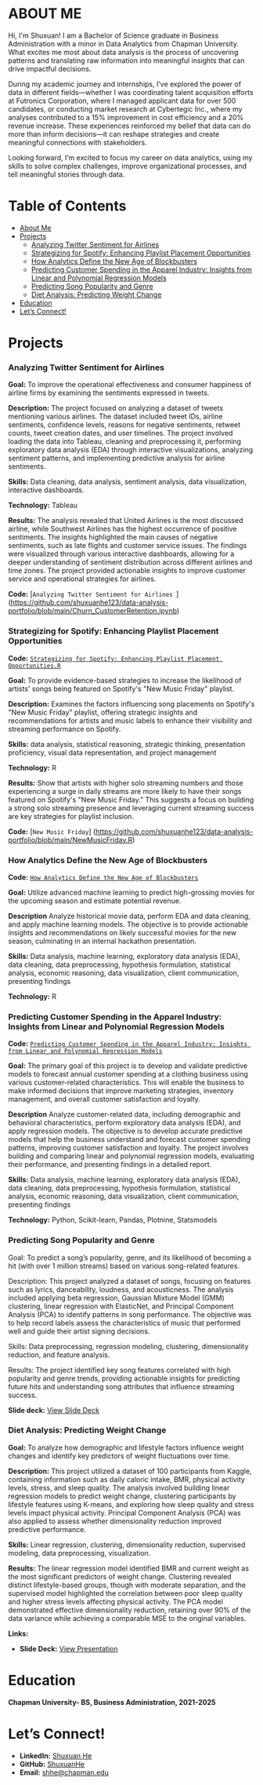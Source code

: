 # **ABOUT ME**

Hi, I'm Shuxuan! I am a Bachelor of Science graduate in Business Administration with a minor in Data Analytics from Chapman University. What excites me most about data analysis is the process of uncovering patterns and translating raw information into meaningful insights that can drive impactful decisions. 

During my academic journey and internships, I’ve explored the power of data in different fields—whether I was coordinating talent acquisition efforts at Futronics Corporation, where I managed applicant data for over 500 candidates, or conducting market research at Cybertegic Inc., where my analyses contributed to a 15% improvement in cost efficiency and a 20% revenue increase. These experiences reinforced my belief that data can do more than inform decisions—it can reshape strategies and create meaningful connections with stakeholders.

Looking forward, I’m excited to focus my career on data analytics, using my skills to solve complex challenges, improve organizational processes, and tell meaningful stories through data.


# **Table of Contents**

- [About Me](#about-me)
- [Projects](#projects)
   - [Analyzing Twitter Sentiment for Airlines](#analyzing-twitter-sentiment-for-airlines)
   - [Strategizing for Spotify: Enhancing Playlist Placement Opportunities](#strategizing-for-spotify-enhancing-playlist-placement-opportunities)
   - [How Analytics Define the New Age of Blockbusters](#how-analytics-define-the-new-age-of-blockbusters)
   - [Predicting Customer Spending in the Apparel Industry: Insights from Linear and Polynomial Regression Models](#predicting-customer-spending-in-the-apparel-industry-insights-from-linear-and-polynomial-regression-models)
   - [Predicting Song Popularity and Genre](#predicting-song-popularity-and-genre)
   - [Diet Analysis: Predicting Weight Change](#diet-analysis-predicting-weight-change)
- [Education](#education)
- [Let’s Connect!](#lets-connect)

# **Projects**

### Analyzing Twitter Sentiment for Airlines 

**Goal:** To improve the operational effectiveness and consumer happiness of airline firms by examining the sentiments expressed in tweets.

**Description:** The project focused on analyzing a dataset of tweets mentioning various airlines. The dataset included tweet IDs, airline sentiments, confidence levels, reasons for negative sentiments, retweet counts, tweet creation dates, and user timelines. The project involved loading the data into Tableau, cleaning and preprocessing it, performing exploratory data analysis (EDA) through interactive visualizations, analyzing sentiment patterns, and implementing predictive analysis for airline sentiments.

**Skills:** Data cleaning, data analysis, sentiment analysis, data visualization, interactive dashboards.

**Technology:** Tableau

**Results:**  The analysis revealed that United Airlines is the most discussed airline, while Southwest Airlines has the highest occurrence of positive sentiments. The insights highlighted the main causes of negative sentiments, such as late flights and customer service issues. The findings were visualized through various interactive dashboards, allowing for a deeper understanding of sentiment distribution across different airlines and time zones. The project provided actionable insights to improve customer service and operational strategies for airlines.

**Code:** [`Analyzing Twitter Sentiment for Airlines `] (https://github.com/shuxuanhe123/data-analysis-portfolio/blob/main/Churn_CustomerRetention.ipynb)

### Strategizing for Spotify: Enhancing Playlist Placement Opportunities 
**Code:** [`Strategizing for Spotify: Enhancing Playlist Placement Opportunities.R`](https://github.com/cnguyen180/CaitlinN-data-analysis-portfolio/blob/main/NewMusicFriday.R)

**Goal:** To provide evidence-based strategies to increase the likelihood of artists' songs being featured on Spotify's "New Music Friday" playlist.

**Description:** Examines the factors influencing song placements on Spotify's "New Music Friday" playlist, offering strategic insights and recommendations for artists and music labels to enhance their visibility and streaming performance on Spotify.

**Skills:** data analysis, statistical reasoning, strategic thinking, presentation proficiency, visual data representation, and project management

**Technology:** R

**Results:** Show that artists with higher solo streaming numbers and those experiencing a surge in daily streams are more likely to have their songs featured on Spotify's "New Music Friday." This suggests a focus on building a strong solo streaming presence and leveraging current streaming success are key strategies for playlist inclusion.

**Code:** [`New Music Friday`] (https://github.com/shuxuanhe123/data-analysis-portfolio/blob/main/NewMusicFriday.R)

### How Analytics Define the New Age of Blockbusters
**Code:** [`How Analytics Define the New Age of Blockbusters`](https://github.com/shuxuanhe123/data-analysis-portfolio/blob/main/blockbuster.R)

**Goal:** Utilize advanced machine learning to predict high-grossing movies for the upcoming season and estimate potential revenue.

**Description** Analyze historical movie data, perform EDA and data cleaning, and apply machine learning models. The objective is to provide actionable insights and recommendations on likely successful movies for the new season, culminating in an internal hackathon presentation.

**Skills:** Data analysis, machine learning, exploratory data analysis (EDA), data cleaning, data preprocessing, hypothesis formulation, statistical analysis, economic reasoning, data visualization, client communication, presenting findings

**Technology:** R

### Predicting Customer Spending in the Apparel Industry: Insights from Linear and Polynomial Regression Models
**Code:** [`Predicting Customer Spending in the Apparel Industry: Insights from Linear and Polynomial Regression Models`](https://github.com/shuxuanhe123/data-analysis-portfolio/blob/main/clothesanalyst.ipynb)

**Goal:** The primary goal of this project is to develop and validate predictive models to forecast annual customer spending at a clothing business using various customer-related characteristics. This will enable the business to make informed decisions that improve marketing strategies, inventory management, and overall customer satisfaction and loyalty.

**Description** Analyze customer-related data, including demographic and behavioral characteristics, perform exploratory data analysis (EDA), and apply regression models. The objective is to develop accurate predictive models that help the business understand and forecast customer spending patterns, improving customer satisfaction and loyalty. The project involves building and comparing linear and polynomial regression models, evaluating their performance, and presenting findings in a detailed report.

**Skills:** Data analysis, machine learning, exploratory data analysis (EDA), data cleaning, data preprocessing, hypothesis formulation, statistical analysis, economic reasoning, data visualization, client communication, presenting findings

**Technology:** Python, Scikit-learn, Pandas, Plotnine, Statsmodels

### **Predicting Song Popularity and Genre**
Goal: To predict a song’s popularity, genre, and its likelihood of becoming a hit (with over 1 million streams) based on various song-related features.

Description: This project analyzed a dataset of songs, focusing on features such as lyrics, danceability, loudness, and acousticness. The analysis included applying beta regression, Gaussian Mixture Model (GMM) clustering, linear regression with ElasticNet, and Principal Component Analysis (PCA) to identify patterns in song performance. The objective was to help record labels assess the characteristics of music that performed well and guide their artist signing decisions.

Skills: Data preprocessing, regression modeling, clustering, dimensionality reduction, and feature analysis.

Results: The project identified key song features correlated with high popularity and genre trends, providing actionable insights for predicting future hits and understanding song attributes that influence streaming success.

**Slide deck:** [View Slide Deck](https://github.com/shuxuanhe123/Predicting-Song-Popularity-and-Genre) 

### **Diet Analysis: Predicting Weight Change**

**Goal:** To analyze how demographic and lifestyle factors influence weight changes and identify key predictors of weight fluctuations over time.

**Description:** This project utilized a dataset of 100 participants from Kaggle, containing information such as daily caloric intake, BMR, physical activity levels, stress, and sleep quality. The analysis involved building linear regression models to predict weight change, clustering participants by lifestyle features using K-means, and exploring how sleep quality and stress levels impact physical activity. Principal Component Analysis (PCA) was also applied to assess whether dimensionality reduction improved predictive performance.

**Skills:** Linear regression, clustering, dimensionality reduction, supervised modeling, data preprocessing, visualization.

**Results:** The linear regression model identified BMR and current weight as the most significant predictors of weight change. Clustering revealed distinct lifestyle-based groups, though with moderate separation, and the supervised model highlighted the correlation between poor sleep quality and higher stress levels affecting physical activity. The PCA model demonstrated effective dimensionality reduction, retaining over 90% of the data variance while achieving a comparable MSE to the original variables.

**Links:**  
- **Slide Deck:** [View Presentation](https://github.com/shuxuanhe123/Diet-Analysis) 



# **Education**
**Chapman University- BS, Business Administration, 2021-2025** 

# **Let’s Connect!**
- **LinkedIn:** [Shuxuan He](https://www.linkedin.com/in/shuxuanhe/)  
- **GitHub:** [ShuxuanHe](https://github.com/ShuxuanHe)  
- **Email:** shhe@chapman.edu

